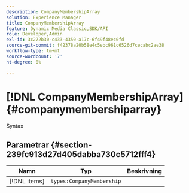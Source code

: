 ```yaml
---
description: CompanyMembershipArray
solution: Experience Manager
title: CompanyMembershipArray
feature: Dynamic Media Classic,SDK/API
role: Developer,Admin
exl-id: 3c272b30-c433-4350-a17c-6f49f48ec0fd
source-git-commit: f42378a20b58e4c5ebc961c6526d7cecabc2ae38
workflow-type: tm+mt
source-wordcount: '7'
ht-degree: 0%

---
```


# [!DNL CompanyMembershipArray]{#companymembershiparray}

Syntax

## Parametrar {#section-239fc913d27d405dabba730c5712fff4}

| Namn | Typ | Beskrivning |
|---|---|---|
| [!DNL items] | `types:CompanyMembership` |  |
